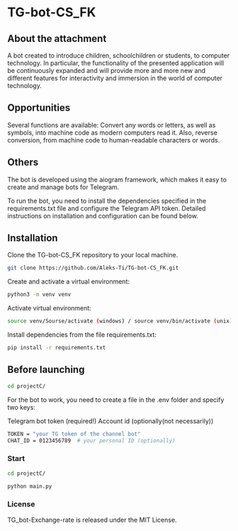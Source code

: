 # TG-bot-CS_FK

## About the attachment

A bot created to introduce children, schoolchildren or students, to computer technology.
In particular, the functionality of the presented application will be continuously expanded
and will provide more and more new and different features for interactivity
and immersion in the world of computer technology.

## Opportunities

Several functions are available:
Convert any words or letters, as well as symbols, into machine code as modern computers read it.
Also, reverse conversion, from machine code to human-readable characters or words.

## Others

The bot is developed using the aiogram framework, which makes it easy to create and manage bots for Telegram.

To run the bot, you need to install the dependencies specified in the requirements.txt file and configure the Telegram API token.
Detailed instructions on installation and configuration can be found below.

## Installation

Clone the TG-bot-CS_FK repository to your local machine.

```bash
git clone https://github.com/Aleks-Ti/TG-bot-CS_FK.git
```

Create and activate a virtual environment:

```bash
python3 -m venv venv
```

Activate virtual environment:

```bash
source venv/Sourse/activate (windows) / source venv/bin/activate (unix)
```

Install dependencies from the file requirements.txt:

```bash
pip install -r requirements.txt
```

## Before launching

```bash
cd projectС/
```

For the bot to work, you need to create a file in the .env folder and specify two keys:

Telegram bot token (required!)
Account id (optionally(not necessarily))

```bash
TOKEN = "your TG token of the channel bot"
CHAT_ID = 0123456789  # your personal ID (optionally)
```

### Start

```bash
cd projectС/
```

```bash
python main.py
```

### License

TG_bot-Exchange-rate is released under the MIT License.
